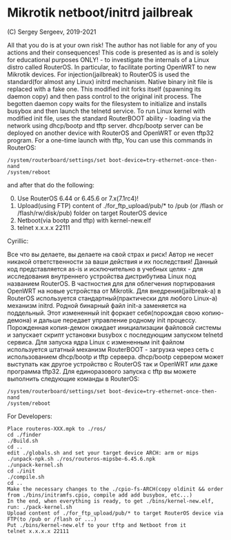 # Mikrotik netboot/initrd jailbreak

(C) Sergey Sergeev, 2019-2021

All that you do is at your own risk!
The author has not liable for any of you actions and their consequences!
This code is presented as is and is solely for educational purposes ONLY! -
to investigate the internals of a Linux distro called RouterOS.
In particular, to facilitate porting OpenWRT to new Mikrotik devices.
For injection(jailbreak) to RouterOS is used the standard(for almost any Linux)
initrd mechanism. Native binary init file is replaced with a fake one. This modified
init forks itself (spawning its daemon copy) and then pass control to the original init
process. The begotten daemon copy waits for the filesystem to initialize and installs
busybox and then launch the telnetd service. To run Linux kernel with modified init file,
uses the standard RouterBOOT ability - loading via the network using dhcp/bootp and tftp
server. dhcp/bootp server can be deployed on another device with RouterOS and OpenWRT or
even tftp32 program. For a one-time launch with tftp, You can use this commands in RouterOS:
	
	/system/routerboard/settings/set boot-device=try-ethernet-once-then-nand
	/system/reboot

and after that do the following:

0) Use RouterOS 6.44 or 6.45.6 or 7.x(7.1rc4)!
1) Upload(using FTP) content of ./for_ftp_upload/pub/* to /pub
     (or /flash or /flash/rw/disk/pub) folder on target RouterOS device
2) Netboot(via bootp and tftp) with kernel-new.elf
3) telnet x.x.x.x 22111

Cyrillic:

Все что вы делаете, вы делаете на свой страх и риск!
Автор не несет никакой ответственности за ваши действия и их последствия!
Данный код представляется as-is и исключительно в учебных целях -
для исследования внутреннего устройства дистрибутива Linux под названием
RouterOS. В частностия для для облегчения портирования OpenWRT на новые
устройства от Mikrotik. Для внедрения(jailbreak-а) в RouterOS используется
стандартный(практически для любого Linux-а) механизм initrd. Родной бинарный
файл init-а заменяется на поддельный. Этот измененный init форкает себя(порождая
свою копию-демона) и дальше передает управление родному init процессу. Порожденная
копия-демон ожидает инициализации файловой системы и запускает скрипт установки
busybox с последующим запуском telnetd сервиса. Для запуска ядра Linux с измененным
init файлом используется штатный механизм RouterBOOT - загрузка через сеть
с использованием dhcp/bootp и tftp сервера. dhcp/bootp сервером может выступать
как другое устройство с RouterOS так и OpenWRT или даже программа tftp32.
Для единоразового запуска с tftp вы можете выполнить следующие команды в RouterOS:

	/system/routerboard/settings/set boot-device=try-ethernet-once-then-nand
	/system/reboot

For Developers:

	Place routeros-XXX.mpk to ./ros/
	cd ./finder
	./Build.sh
	cd ..
	edit ./globals.sh and set your target device ARCH: arm or mips
	./unpack-npk.sh ./ros/routeros-mipsbe-6.45.6.npk
	./unpack-kernel.sh
	cd ./init
	./compile.sh
	cd ..
	Make the necessary changes to the ./cpio-fs-ARCH(copy oldinit && order from ./bins/initramfs.cpio, compile add add busybox, etc...)
	In the end, when everything is ready, to get ./bins/kernel-new.elf, run: ./pack-kernel.sh
	Upload content of ./for_ftp_upload/pub/* to target RouterOS device via FTP(to /pub or /flash or ...)
	Put ./bins/kernel-new.elf to your tftp and Netboot from it
	telnet x.x.x.x 22111
